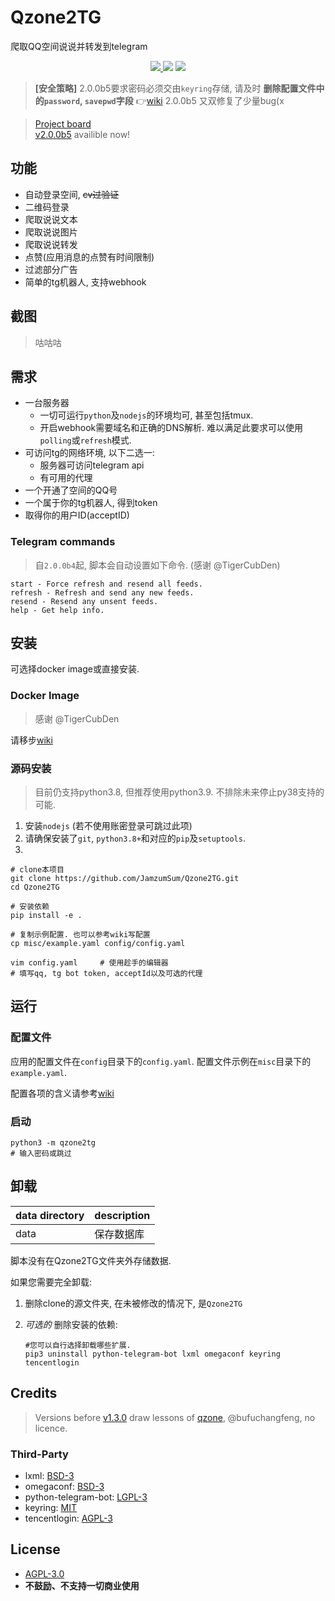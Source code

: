 # Qzone2TG

爬取QQ空间说说并转发到telegram

<div style="text-align:center">

<!-- ![](https://img.shields.io/github/stars/JamzumSum/Qzone2TG?style=social) -->

<a href="https://github.com/JamzumSum/Qzone2TG/releases">
<img src="https://img.shields.io/github/v/tag/JamzumSum/Qzone2TG?include_prereleases&logo=github">
</a> 

<img src="https://img.shields.io/github/workflow/status/JamzumSum/Qzone2TG/Python%20application?logo=docker">

<a href="https://hub.docker.com/repository/docker/jamzumsum/qzone2tg">
<img src="https://img.shields.io/docker/v/jamzumsum/qzone2tg/latest?logo=docker">
</a>

</div>

> __[安全策略]__ 2.0.0b5要求密码必须交由`keyring`存储, 请及时 __删除配置文件中的`password`, `savepwd`字段__ 👉[wiki](https://github.com/JamzumSum/Qzone2TG/wiki/%E9%85%8D%E7%BD%AE%E6%96%87%E6%A1%A3#%E7%88%AC%E8%99%AB)
> 2.0.0b5 又双修复了少量bug(x

> [Project board](https://github.com/JamzumSum/Qzone2TG/projects/2)</br>
> [v2.0.0b5][4] availible now!</br>

## 功能

* 自动登录空间, ~~cv过验证~~
* 二维码登录
* 爬取说说文本
* 爬取说说图片
* 爬取说说转发
* 点赞(应用消息的点赞有时间限制)
* 过滤部分广告
* 简单的tg机器人, 支持webhook

## 截图

> 咕咕咕

## 需求

* 一台服务器
  * 一切可运行`python`及`nodejs`的环境均可, 甚至包括tmux.
  * 开启webhook需要域名和正确的DNS解析. 难以满足此要求可以使用`polling`或`refresh`模式.
* 可访问tg的网络环境, 以下二选一:
  * 服务器可访问telegram api
  * 有可用的代理
* 一个开通了空间的QQ号
* 一个属于你的tg机器人, 得到token
* 取得你的用户ID(acceptID)

### Telegram commands

> 自`2.0.0b4`起, 脚本会自动设置如下命令. (感谢 @TigerCubDen)

```
start - Force refresh and resend all feeds.
refresh - Refresh and send any new feeds.
resend - Resend any unsent feeds.
help - Get help info.
```

## 安装

可选择docker image或直接安装.

### Docker Image

> 感谢 @TigerCubDen 

请移步[wiki][5]

### 源码安装

> 目前仍支持python3.8, 但推荐使用python3.9. 不排除未来停止py38支持的可能. 

1. 安装`nodejs` (若不使用账密登录可跳过此项)
2. 请确保安装了`git`, `python3.8+`和对应的`pip`及`setuptools`.
3. 

  ``` shell
  # clone本项目
  git clone https://github.com/JamzumSum/Qzone2TG.git
  cd Qzone2TG

  # 安装依赖
  pip install -e .

  # 复制示例配置. 也可以参考wiki写配置
  cp misc/example.yaml config/config.yaml

  vim config.yaml     # 使用趁手的编辑器
  # 填写qq, tg bot token, acceptId以及可选的代理
  ```

## 运行

### 配置文件

应用的配置文件在`config`目录下的`config.yaml`. 配置文件示例在`misc`目录下的`example.yaml`.

配置各项的含义请参考[wiki][3]

### 启动

``` shell
python3 -m qzone2tg
# 输入密码或跳过
```

## 卸载

|data directory |description  |
|:--------------|:------------|
|data           |保存数据库     |

脚本没有在Qzone2TG文件夹外存储数据. 

如果您需要完全卸载:
1. 删除clone的源文件夹, 在未被修改的情况下, 是`Qzone2TG`
2. _可选的_  删除安装的依赖:

    ``` shell
    #您可以自行选择卸载哪些扩展.
    pip3 uninstall python-telegram-bot lxml omegaconf keyring tencentlogin
    ```

## Credits

> Versions before [v1.3.0](https://github.com/JamzumSum/Qzone2TG/releases/tag/v1.3.0) draw lessons of [qzone](https://github.com/bufuchangfeng/qzone/blob/master/qzone_with_code.py), @bufuchangfeng, no licence.

### Third-Party

- lxml: [BSD-3](https://github.com/lxml/lxml/blob/master/LICENSE.txt)
- omegaconf: [BSD-3](https://github.com/omry/omegaconf/blob/master/LICENSE)
- python-telegram-bot: [LGPL-3](https://github.com/python-telegram-bot/python-telegram-bot/blob/master/LICENSE)
- keyring: [MIT](https://github.com/jaraco/keyring/blob/main/LICENSE)
- tencentlogin: [AGPL-3](https://github.com/JamzumSum/QQQR/blob/master/LICENCE)

## License

- [AGPL-3.0](https://github.com/JamzumSum/Qzone2TG/blob/master/LICENSE)
- __不鼓励、不支持一切商业使用__

[1]: https://github.com/python-telegram-bot/python-telegram-bot/wiki/Working-Behind-a-Proxy "Working Behind a Proxy"
[2]: https://code.visualstudio.com/docs/python/environments#_environment-variable-definitions-file "Use of the PYTHONPATH variable"
[3]: https://github.com/JamzumSum/Qzone2TG/wiki/%E9%85%8D%E7%BD%AE%E6%96%87%E6%A1%A3 "配置文件"
[4]: https://github.com/JamzumSum/Qzone2TG/releases/tag/2.0.0b5 "2.0.0 beta5"
[5]: https://github.com/JamzumSum/Qzone2TG/wiki/Docker%E9%83%A8%E7%BD%B2 "Docker部署"
